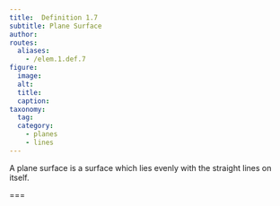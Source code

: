 ```yaml
---
title:  Definition 1.7
subtitle: Plane Surface
author:
routes:
  aliases:
    - /elem.1.def.7
figure:
  image:
  alt:
  title:
  caption:
taxonomy:
  tag:
  category:
    - planes
    - lines
---
```


A <term>plane surface</term> is a surface which lies evenly with the straight lines on itself.

===
